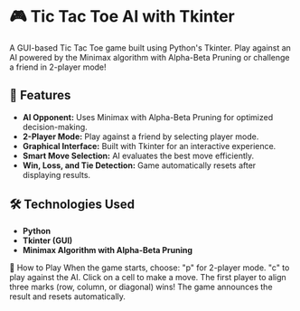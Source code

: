 # 🎮 Tic Tac Toe AI with Tkinter  

A GUI-based Tic Tac Toe game built using Python's Tkinter. Play against an AI powered by the Minimax algorithm with Alpha-Beta Pruning or challenge a friend in 2-player mode!  

## 🚀 Features  
- **AI Opponent:** Uses Minimax with Alpha-Beta Pruning for optimized decision-making.  
- **2-Player Mode:** Play against a friend by selecting player mode.  
- **Graphical Interface:** Built with Tkinter for an interactive experience.  
- **Smart Move Selection:** AI evaluates the best move efficiently.  
- **Win, Loss, and Tie Detection:** Game automatically resets after displaying results.  

## 🛠️ Technologies Used  
- **Python**  
- **Tkinter (GUI)**  
- **Minimax Algorithm with Alpha-Beta Pruning**  

🎯 How to Play
When the game starts, choose:
"p" for 2-player mode.
"c" to play against the AI.
Click on a cell to make a move.
The first player to align three marks (row, column, or diagonal) wins!
The game announces the result and resets automatically.
